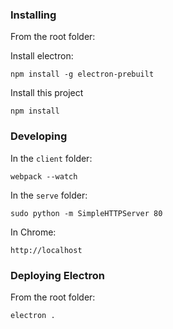 

### Installing

From the root folder:

Install electron:

	npm install -g electron-prebuilt

Install this project

	npm install


### Developing

In the `client` folder:

	webpack --watch

In the `serve` folder:

	sudo python -m SimpleHTTPServer 80

In Chrome:

	http://localhost
	
	
### Deploying Electron

From the root folder:
	
	electron .